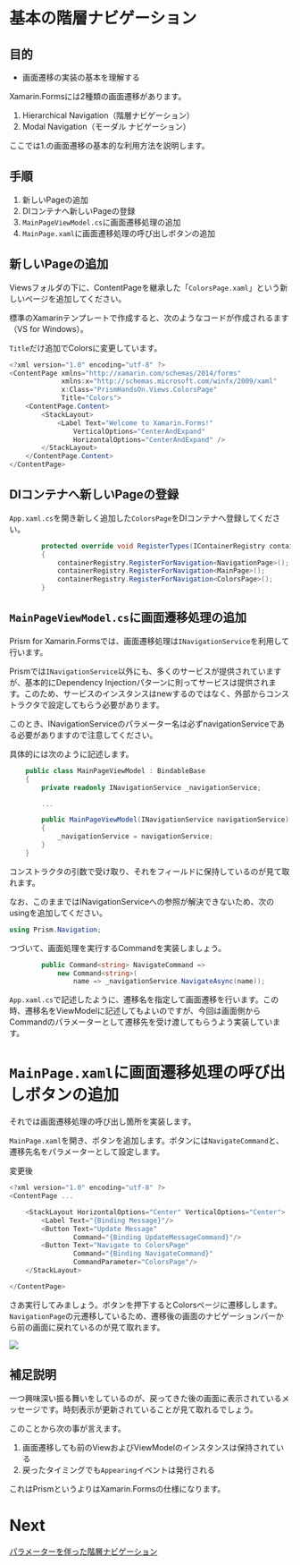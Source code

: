 # 基本の階層ナビゲーション

## 目的

* 画面遷移の実装の基本を理解する

Xamarin.Formsには2種類の画面遷移があります。

1. Hierarchical Navigation（階層ナビゲーション）  
2. Modal Navigation（モーダル ナビゲーション）  

ここでは1.の画面遷移の基本的な利用方法を説明します。

## 手順

1. 新しいPageの追加
2. DIコンテナへ新しいPageの登録
3. `MainPageViewModel.cs`に画面遷移処理の追加
4. `MainPage.xaml`に画面遷移処理の呼び出しボタンの追加

## 新しいPageの追加

Viewsフォルダの下に、ContentPageを継承した「`ColorsPage.xaml`」という新しいページを追加してください。

標準のXamarinテンプレートで作成すると、次のようなコードが作成されるます（VS for Windows）。

`Title`だけ追加でColorsに変更しています。

```cs
<?xml version="1.0" encoding="utf-8" ?>
<ContentPage xmlns="http://xamarin.com/schemas/2014/forms"
             xmlns:x="http://schemas.microsoft.com/winfx/2009/xaml"
             x:Class="PrismHandsOn.Views.ColorsPage"
             Title="Colors">
    <ContentPage.Content>
        <StackLayout>
            <Label Text="Welcome to Xamarin.Forms!"
                VerticalOptions="CenterAndExpand" 
                HorizontalOptions="CenterAndExpand" />
        </StackLayout>
    </ContentPage.Content>
</ContentPage>
```

## DIコンテナへ新しいPageの登録  

`App.xaml.cs`を開き新しく追加した`ColorsPage`をDIコンテナへ登録してください。

```cs
        protected override void RegisterTypes(IContainerRegistry containerRegistry)
        {
            containerRegistry.RegisterForNavigation<NavigationPage>();
            containerRegistry.RegisterForNavigation<MainPage>();
            containerRegistry.RegisterForNavigation<ColorsPage>();
        }
```

## `MainPageViewModel.cs`に画面遷移処理の追加  

Prism for Xamarin.Formsでは、画面遷移処理は`INavigationService`を利用して行います。

Prismでは`INavigationService`以外にも、多くのサービスが提供されていますが、基本的にDependency Injectionパターンに則ってサービスは提供されます。このため、サービスのインスタンスはnewするのではなく、外部からコンストラクタで設定してもらう必要があります。

このとき、INavigationServiceのパラメーター名は必ずnavigationServiceである必要がありますので注意してください。

具体的には次のように記述します。

```cs
    public class MainPageViewModel : BindableBase
    {
        private readonly INavigationService _navigationService;

        ...

        public MainPageViewModel(INavigationService navigationService)
        {
            _navigationService = navigationService;
        }
    }

```

コンストラクタの引数で受け取り、それをフィールドに保持しているのが見て取れます。

なお、このままではINavigationServiceへの参照が解決できないため、次のusingを追加してください。

```cs
using Prism.Navigation;
```

つづいて、画面処理を実行するCommandを実装しましょう。

```cs
        public Command<string> NavigateCommand => 
            new Command<string>(
                name => _navigationService.NavigateAsync(name));
```

`App.xaml.cs`で記述したように、遷移名を指定して画面遷移を行います。この時、遷移名をViewModelに記述してもよいのですが、今回は画面側からCommandのパラメーターとして遷移先を受け渡してもらうよう実装しています。

# `MainPage.xaml`に画面遷移処理の呼び出しボタンの追加

それでは画面遷移処理の呼び出し箇所を実装します。

`MainPage.xaml`を開き、ボタンを追加します。ボタンには`NavigateCommand`と、遷移先名をパラメーターとして設定します。

変更後
```cs
<?xml version="1.0" encoding="utf-8" ?>
<ContentPage ...

    <StackLayout HorizontalOptions="Center" VerticalOptions="Center">
        <Label Text="{Binding Message}"/>
        <Button Text="Update Message"
                Command="{Binding UpdateMessageCommand}"/>
        <Button Text="Navigate to ColorsPage"
                Command="{Binding NavigateCommand}"
                CommandParameter="ColorsPage"/>
    </StackLayout>

</ContentPage>
```

さあ実行してみましょう。ボタンを押下するとColorsページに遷移しします。`NavigationPage`の元遷移しているため、遷移後の画面のナビゲーションバーから前の画面に戻れているのが見て取れます。

![](assets/06-02-01.gif)

## 補足説明

一つ興味深い振る舞いをしているのが、戻ってきた後の画面に表示されているメッセージです。時刻表示が更新されていることが見て取れるでしょう。

このことから次の事が言えます。

1. 画面遷移しても前のViewおよびViewModelのインスタンスは保持されている  
2. 戻ったタイミングでも`Appearing`イベントは発行される

これはPrismというよりはXamarin.Formsの仕様になります。

# Next

[パラメーターを伴った階層ナビゲーション](06-03-パラメーターを伴った階層ナビゲーション.md)  
